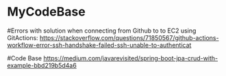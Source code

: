 # MyCodeBase

#Errors with solution when connecting from Github to to EC2 using GitActions:
https://stackoverflow.com/questions/71850567/github-actions-workflow-error-ssh-handshake-failed-ssh-unable-to-authenticat

#Code Base
https://medium.com/javarevisited/spring-boot-jpa-crud-with-example-bbd219b5d4a6
